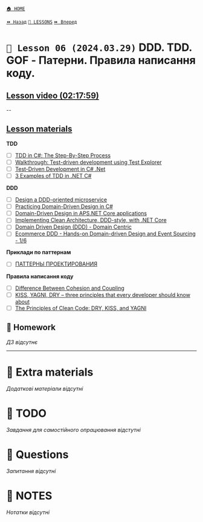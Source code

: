 [`🏠 HOME`](../../README.md)  

[`⏪ Назад`](../05/README.md)  [`📗 LESSONS`](../README.md)  [`⏩ Вперед`](../07/README.md)

# `📗 Lesson 06 (2024.03.29)` DDD. TDD. GOF - Патерни. Правила написання коду.

## [Lesson video (02:17:59)](https://youtu.be/qugaIAwo2_4)

--

## [Lesson materials](https://lms.ithillel.ua/groups/65a65fe34c3a2d3372eef8ea/lessons/65a65fe44c3a2d3372eef970)

**TDD**  

- [ ] [TDD in C#: The Step-By-Step Process](https://www.coscreen.co/blog/tdd-in-c-guide/)
- [ ] [Walkthrough: Test-driven development using Test Explorer](https://learn.microsoft.com/en-us/visualstudio/test/quick-start-test-driven-development-with-test-explorer?view=vs-2022)
- [ ] [Test-Driven Development in C# .Net](https://www.c-sharpcorner.com/article/test-driven-development-in-c-sharp-net/)
- [ ] [3 Examples of TDD in .NET C#](https://arbems.com/en/3-examples-of-tdd-in-csharp-net/)

**DDD**  

- [ ] [Design a DDD-oriented microservice](https://learn.microsoft.com/en-us/dotnet/architecture/microservices/microservice-ddd-cqrs-patterns/ddd-oriented-microservice)
- [ ] [Practicing Domain-Driven Design in C#](https://betterprogramming.pub/practicing-domain-driven-design-in-c-f152fc91e671)
- [ ] [Domain-Driven Design in APS.NET Core applications](https://enlabsoftware.com/development/domain-driven-design-in-asp-net-core-applications.html)
- [ ] [Implementing Clean Architecture, DDD-style, with .NET Core](https://medium.com/vx-company/implementing-clean-architecture-ddd-style-in-net-core-3bc3899f5978)
- [ ] [Domain Driven Design (DDD) - Domain Centric](https://awesome-architecture.com/domain-driven-design/domain-driven-design/)
- [ ] [Ecommerce DDD - Hands-on Domain-driven Design and Event Sourcing - 1/6](https://falberthen.github.io/posts/ecommerceddd-pt1/)

**Приклади по паттернам**  
- [ ] [ПАТТЕРНЫ ПРОЕКТИРОВАНИЯ](https://refactoring.guru/ru/design-patterns/csharp)

**Правила написання коду**  

- [ ] [Difference Between Cohesion and Coupling](https://stackoverflow.com/questions/3085285/difference-between-cohesion-and-coupling)
- [ ] [KISS, YAGNI, DRY – three principles that every developer should know about](https://www.boldare.com/blog/kiss-yagni-dry-principles/)
- [ ] [The Principles of Clean Code: DRY, KISS, and YAGNI](https://www.linkedin.com/pulse/principles-clean-code-dry-kiss-yagni-rajnish-kumar/)

## 📕 Homework
*ДЗ відсутнє*

---

# 📘 Extra materials

*Додаткові матеріали відсутні*

# 📘 TODO
*Завдання для самостійного опрацювання відстутні*

# 📘 Questions
*Запитання відсутні*

# 📘 NOTES
*Нотатки відсутні*